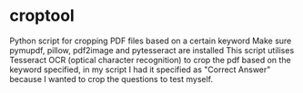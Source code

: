 # croptool
Python script for cropping PDF files based on a certain keyword 
Make sure pymupdf, pillow, pdf2image and pytesseract are installed
This script utilises Tesseract OCR (optical character recognition) to crop the pdf based on the keyword specified, in my script I had it specified as "Correct Answer" because I wanted to crop the questions to test myself. 
